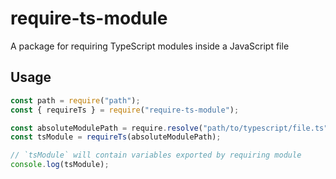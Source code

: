 # require-ts-module

A package for requiring TypeScript modules inside a JavaScript file

## Usage

```js
const path = require("path");
const { requireTs } = require("require-ts-module");

const absoluteModulePath = require.resolve("path/to/typescript/file.ts");
const tsModule = requireTs(absoluteModulePath);

// `tsModule` will contain variables exported by requiring module
console.log(tsModule);
```

